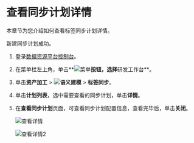 # 查看同步计划详情

本章节为您介绍如何查看标签同步计划详情。

新建同步计划成功。

1.  登录[数据资源平台控制台](https://dataq.console.aliyun.com)。

2.  在菜单栏左上角，单击**![菜单](https://static-aliyun-doc.oss-accelerate.aliyuncs.com/assets/img/zh-CN/6504337061/p188771.png)**按钮，选择**研发工作台**。

3.  单击**资产加工** \> **![语义建模](https://static-aliyun-doc.oss-accelerate.aliyuncs.com/assets/img/zh-CN/1290330161/p208848.png)** \> **标签同步**。

4.  单击**计划列表**，选中需要查看的同步计划，单击**详情**。

5.  在**查看同步计划**页面，可查看同步计划配置信息，查看完毕后，单击**关闭**。

    ![查看详情](https://static-aliyun-doc.oss-accelerate.aliyuncs.com/assets/img/zh-CN/4007160161/p214355.png)

    ![查看详情2](https://static-aliyun-doc.oss-accelerate.aliyuncs.com/assets/img/zh-CN/4007160161/p214404.png)


